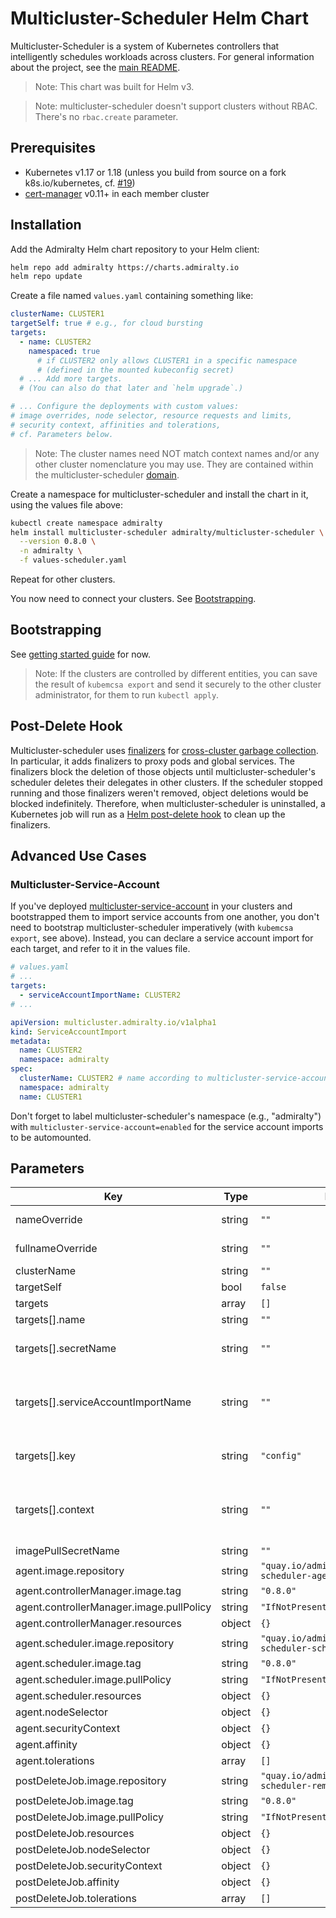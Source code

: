 # Multicluster-Scheduler Helm Chart

Multicluster-Scheduler is a system of Kubernetes controllers that intelligently schedules workloads across clusters. For general information about the project, see the [main README](../../README.md).

> Note: This chart was built for Helm v3.

> Note: multicluster-scheduler doesn't support clusters without RBAC. There's no `rbac.create` parameter.

## Prerequisites

- Kubernetes v1.17 or 1.18 (unless you build from source on a fork k8s.io/kubernetes, cf. [#19](https://github.com/admiraltyio/multicluster-scheduler/issues/19))
- [cert-manager](https://cert-manager.io/docs/installation/kubernetes/) v0.11+ in each member cluster

## Installation

Add the Admiralty Helm chart repository to your Helm client:

```sh
helm repo add admiralty https://charts.admiralty.io
helm repo update
```

Create a file named `values.yaml` containing something like:

```yaml
clusterName: CLUSTER1
targetSelf: true # e.g., for cloud bursting
targets:
  - name: CLUSTER2
    namespaced: true
      # if CLUSTER2 only allows CLUSTER1 in a specific namespace
      # (defined in the mounted kubeconfig secret)
  # ... Add more targets.
  # (You can also do that later and `helm upgrade`.)

# ... Configure the deployments with custom values:
# image overrides, node selector, resource requests and limits,
# security context, affinities and tolerations,
# cf. Parameters below.
```

> Note: The cluster names need NOT match context names and/or any other cluster nomenclature you may use. They are contained within the multicluster-scheduler [domain](https://en.wikipedia.org/wiki/Domain-driven_design).

Create a namespace for multicluster-scheduler and install the chart in it, using the values file above:

```sh
kubectl create namespace admiralty
helm install multicluster-scheduler admiralty/multicluster-scheduler \
  --version 0.8.0 \
  -n admiralty \
  -f values-scheduler.yaml
```

Repeat for other clusters.

You now need to connect your clusters. See [Bootstrapping](#bootstrapping).

## Bootstrapping

See [getting started guide](../../README.md#getting-started) for now.

> Note: If the clusters are controlled by different entities, you can save the result of `kubemcsa export` and send it securely to the other cluster administrator, for them to run `kubectl apply`.

## Post-Delete Hook

Multicluster-scheduler uses [finalizers](https://kubernetes.io/docs/tasks/access-kubernetes-api/custom-resources/custom-resource-definitions/#finalizers) for [cross-cluster garbage collection](https://twitter.com/adrienjt/status/1199467878015066112). In particular, it adds finalizers to proxy pods and global services. The finalizers block the deletion of those objects until multicluster-scheduler's scheduler deletes their delegates in other clusters. If the scheduler stopped running and those finalizers weren't removed, object deletions would be blocked indefinitely. Therefore, when multicluster-scheduler is uninstalled, a Kubernetes job will run as a [Helm post-delete hook](https://helm.sh/docs/topics/charts_hooks/) to clean up the finalizers.

## Advanced Use Cases

### Multicluster-Service-Account

If you've deployed [multicluster-service-account](https://github.com/admiraltyio/multicluster-service-account) in your clusters and bootstrapped them to import service accounts from one another, you don't need to bootstrap multicluster-scheduler imperatively (with `kubemcsa export`, see above). Instead, you can declare a service account import for each target, and refer to it in the values file.

```yaml
# values.yaml
# ...
targets:
  - serviceAccountImportName: CLUSTER2
# ...
```

```yaml
apiVersion: multicluster.admiralty.io/v1alpha1
kind: ServiceAccountImport
metadata:
  name: CLUSTER2
  namespace: admiralty
spec:
  clusterName: CLUSTER2 # name according to multicluster-service-account
  namespace: admiralty
  name: CLUSTER1
```

Don't forget to label multicluster-scheduler's namespace (e.g., "admiralty") with `multicluster-service-account=enabled` for the service account imports to be automounted.

## Parameters

| Key | Type | Default | Comment |
| --- | --- | --- | --- |
| nameOverride | string | `""` | Override chart name in object names and labels |
| fullnameOverride | string | `""` | Override chart and release names in object names |
| clusterName | string | `""` | required |
| targetSelf | bool | `false` |  |
| targets | array | `[]` |  |
| targets[].name | string | `""` | required |
| targets[].secretName | string | `""` | either secretName or serviceAccountImportName must be set |
| targets[].serviceAccountImportName | string | `""` | either secretName or serviceAccountImportName must be set, cf. [Multicluster-Service-Account](#multicluster-service-account) |
| targets[].key | string | `"config"` | if using a custom kubeconfig secret, override the secret key |
| targets[].context | string | `""` | if using a custom kubeconfig secret, with multiple contexts, override the kubeconfig's current context |
| imagePullSecretName | string | `""` |  |
| agent.image.repository | string | `"quay.io/admiralty/multicluster-scheduler-agent"` |  |
| agent.controllerManager.image.tag | string | `"0.8.0"` |  |
| agent.controllerManager.image.pullPolicy | string | `"IfNotPresent"` |  |
| agent.controllerManager.resources | object | `{}` |  |
| agent.scheduler.image.repository | string | `"quay.io/admiralty/multicluster-scheduler-scheduler"` |  |
| agent.scheduler.image.tag | string | `"0.8.0"` |  |
| agent.scheduler.image.pullPolicy | string | `"IfNotPresent"` |  |
| agent.scheduler.resources | object | `{}` |  |
| agent.nodeSelector | object | `{}` |  |
| agent.securityContext | object | `{}` |  |
| agent.affinity | object | `{}` |  |
| agent.tolerations | array | `[]` |  |
| postDeleteJob.image.repository | string | `"quay.io/admiralty/multicluster-scheduler-remove-finalizers"` |  |
| postDeleteJob.image.tag | string | `"0.8.0"` |  |
| postDeleteJob.image.pullPolicy | string | `"IfNotPresent"` |  |
| postDeleteJob.resources | object | `{}` |  |
| postDeleteJob.nodeSelector | object | `{}` |  |
| postDeleteJob.securityContext | object | `{}` |  |
| postDeleteJob.affinity | object | `{}` |  |
| postDeleteJob.tolerations | array | `[]` |  |
